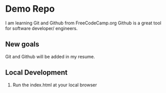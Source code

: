 # Demo Repo

I am learning Git and Github from FreeCodeCamp.org
Github is a great tool for software developer/ engineers.

## New goals

Git and Github will be added in my resume.

## Local Development

1. Run the index.html at your local browser